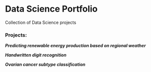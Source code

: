# Data Science Portfolio
Collection of Data Science projects


### Projects:


***Predicting renewable energy production based on regional weather***

***Handwritten digit recognition***

***Ovarian cancer subtype classification***



